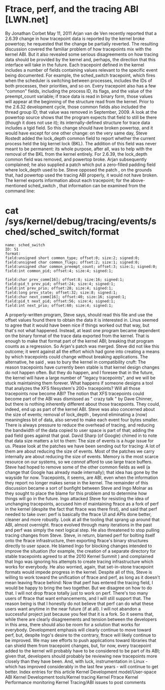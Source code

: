 # Ftrace, perf, and the tracing ABI [LWN.net]

By
Jonathan Corbet
May 11, 2011
Arjan van de Ven recently
reported
that a
2.6.39 change in how tracepoint data is reported by the kernel broke
powertop; he requested that the change be partially reverted.  The
resulting discussion covered the familiar problem of how tracepoints mix
with the kernel ABI.  But it also revealed some serious disagreements on
how tracing data should be provided by the kernel and, perhaps, the
direction that this interface will take in the future.
Each tracepoint defined in the kernel includes a number of fields
containing values relevant to the specific event being documented.  For
example, the
sched_switch
tracepoint, which fires when the
scheduler is switching between processes, includes the IDs of both
processes, their priorities, and so on.  Every tracepoint also has a few
"common" fields, including the process ID, its flags, and the value of the
preempt_count
variable; if trace data is read in binary form,
those values will appear at the beginning of the structure read from the
kernel.
Prior to the 2.6.32 development cycle, those common fields also included
the thread group ID; that value was removed in September, 2009.  A look at
the
powertop
source
shows that the program expects that field to still be there
(though it does not use it); its
internally-defined structure for trace data includes a
tgid
field.  So this change should have broken powertop, and it would have
except for one other change: on the very same day, Steve Rostedt added the
lock_depth
common field to report whether the current process held
the big kernel lock (BKL).  The addition of this field was never meant to
be permanent: its whole purpose, after all, was to help with the removal of
the BKL from the kernel entirely.
For 2.6.39, the
lock_depth
common field was removed, and powertop
broke.  Arjan subsequently complained; he also supplied a patch which put a
zero-filled padding field where
lock_depth
used to be.  Steve
opposed the patch
, on the grounds that, had
powertop used the tracing ABI properly, it would not have broken.  The
kernel exports information about each tracepoint; for the above-mentioned
sched_switch
, that information can be examined from the command
line:
# cat /sys/kernel/debug/tracing/events/sched/sched_switch/format
    name: sched_switch
    ID: 51
    format:
	field:unsigned short common_type; offset:0; size:2;	signed:0;
	field:unsigned char common_flags; offset:2; size:1; signed:0;
	field:unsigned char common_preempt_count; offset:3; size:1; signed:0;
	field:int common_pid; offset:4; size:4; signed:1;

	field:char prev_comm[16]; offset:8; size:16; signed:1;
	field:pid_t prev_pid; offset:24; size:4; signed:1;
	field:int prev_prio; offset:28; size:4; signed:1;
	field:long prev_state; offset:32; size:8; signed:1;
	field:char next_comm[16]; offset:40; size:16; signed:1;
	field:pid_t next_pid; offset:56; size:4; signed:1;
	field:int next_prio; offset:60; size:4; signed:1;
A properly-written program, Steve says, should read this file and use the
offset values found there to obtain the data it is interested in.  Linus
seemed to agree
that it would have been nice
if things worked out that way, but that's not what happened.  Instead, at
least one program became dependent on the binary format of the trace data
exported from the kernel.  That is enough to make that format part of the
kernel ABI; breaking that program counts as a regression.  So Arjan's patch
was merged.
Steve did not like this outcome; it went against all the effort which had
gone into creating a means by which tracepoints could change without
breaking applications.  The alternative, he
said
, was to bury the kernel in compatibility
cruft:
The reason tracepoints have currently been stable is that kernel
	 design changes do not happen often. But they do happen, and I
	 foresee that in the future, the kernel will have a large number of
	 "legacy tracepoints", and we will be stuck maintaining them
	 forever.
What happens if someone designs a tool that analyzes the XFS
	 filesystem's 200+ tracepoints? Will all those tracepoints now
	 become ABI?
The notion that XFS tracepoints could become part of the ABI was
dismissed
as "
crazy talk
" by Dave
Chinner, but there is nothing inherently different about those
tracepoints.  They could, indeed, end up as part of the kernel ABI.
Steve was also concerned about the size of events; removal of
lock_depth
, beyond eliminating a (now) meaningless bit of data,
also served to make each event four bytes smaller.
There is always pressure to reduce the overhead of
tracing, and reducing the bandwidth of the data copied to user space is
part of that; adding the pad field goes against that goal.  David Sharp (of
Google)
chimed in
to note that data size
matters a lot to them:
The size of events is a *huge* issue for us. Please look at the
	patches we have been sending out for tracing: A lot of them are
	about reducing the size of events. Most of the patches we carry
	internally are about reducing the size of events. Memory is the
	most scarce resource on our systems, so we *cannot* afford to use
	large trace buffers.
Steve had hoped to remove some of the other common fields as well (a change
that Google has already made internally); that idea has gone by the wayside
for now.  Tracepoints, it seems, are ABI, even when the information they
report no longer makes sense in the kernel.
The remainder of this discussion became a sort of bunfight between Steve
and Ingo Molnar as they sought to place the blame for this problem and to
determine how things will go in the future.  Ingo
attacked
Steve for resisting the idea of
unchanging tracepoints,
accused
him of
maintaining ftrace as a fork of perf in the kernel (despite the fact that
ftrace was there first), and
said
that perf
needed to take over:
perf is basically the ftrace UI and APIs done better, cleaner and
	more robustly. Look at all the tooling that sprang up around that
	ABI, almost overnight.  ftrace evolved through many iterations in
	the past and perf was simply the next logical step.
He also threatened to stop pulling tracing changes from Steve.
Steve, in
return, blamed perf for bolting itself onto the ftrace infrastructure, then
exporting ftrace's binary structures directly to user space.  He blamed Ingo for
blocking changes intended to improve the situation (for example, the
creation of a separate directory for stable tracepoints agreed to at the
2010 Kernel Summit
) and complained
that Ingo was ignoring his attempts to create tracing infrastructure which
works for everybody.  He also worried, again, that set-in-stone tracepoint
formats would impede progress in the kernel.
Despite all of this, Steve
is willing
to
work toward the unification of ftrace and perf, as long as it doesn't mean
leaving ftrace behind:
Now that perf has entered the tracing field, I would be happy to
	bring the two together. But we disagree on how to do that. I will
	not drop ftrace totally just to work on perf. There's too many
	users of ftrace that want enhancements, and I will still support
	that. The reason being is that I honestly do not believe that perf
	can do what these users want anytime in the near future (if at
	all). I will not abandon a successful project just because you feel
	that it is a fork.
So it seems that, while there are clearly disagreements and tension between
the developers in this area, there should also be room for a solution that
works for everybody.  Development emphasis will clearly continue to move
toward perf, but, despite Ingo's desire to the contrary, ftrace will likely
continue to be improved.  We may see efforts to push applications toward
libraries that can shield them from tracepoint changes, but, for now, 
every tracepoint added to the kernel will probably have to
be considered to be part of its ABI; given that, developers should probably
be reviewing new tracepoints more closely than they have been.  And, with
luck, instrumentation in Linux - which has improved considerably in the
last few years - will continue to get better.
Index entries for this article
Kernel
Development model/User-space ABI
Kernel
Development tools/Kernel tracing
Kernel
Ftrace
Kernel
Performance monitoring
Kernel
Tracing/ABI issues
to post comments